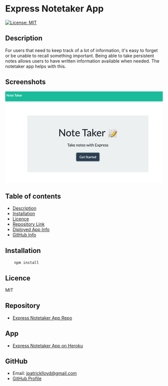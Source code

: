 # **Express Notetaker App**
[![License: MIT](https://img.shields.io/badge/License-MIT-yellow.svg)](https://opensource.org/licenses/MIT)
## Description 
For users that need to keep track of a lot of information, it's easy to forget or be unable to recall something important. Being able to take persistent notes allows users to have written information available when needed. The notetaker app helps with this.

## Screenshots
![Algorithm schema](public/assets/img/example.png)

## Table of contents
- [Description](#Description)
- [Installation](#Installation)
- [Licence](#Licence)
- [Repository Link](#Repository)
- [Diployed App Info](#App) 
- [GitHub Info](#GitHub) 
## Installation
        npm install
## Licence
MIT
## Repository
- [Express Notetaker App Repo](https://github.com/meddle74/expressNoteTaker)

## App
- [Express Notetaker App on Heroku](https://notetaker-jpljr.herokuapp.com/)
## GitHub
- Email: jpatricklloyd@gmail.com
- [GitHub Profile](https://github.com/Meddle74)
